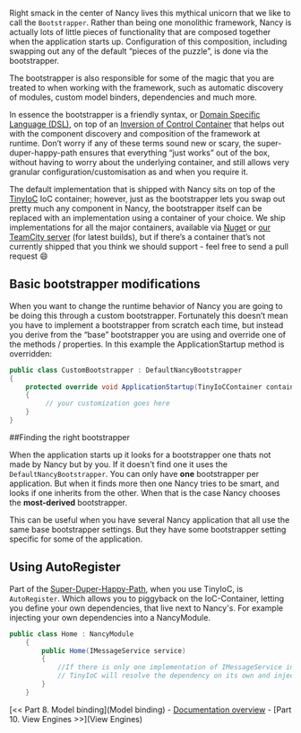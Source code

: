 Right smack in the center of Nancy lives this mythical unicorn that we like to call the `Bootstrapper`. Rather than being one monolithic framework, Nancy is actually lots of little pieces of functionality that are composed together when the application starts up. Configuration of this composition, including swapping out any of the default “pieces of the puzzle”, is done via the bootstrapper.

The bootstrapper is also responsible for some of the magic that you are treated to when working with the framework, such as automatic discovery of modules, custom model binders, dependencies and much more.

In essence the bootstrapper is a friendly syntax, or [Domain Specific Language (DSL)](http://en.wikipedia.org/wiki/Domain-specific_language), on top of an [Inversion of Control Container](http://en.wikipedia.org/wiki/Inversion_of_Control) that helps out with the component discovery and composition of the framework at runtime. Don’t worry if any of these terms sound new or scary, the super-duper-happy-path ensures that everything “just works” out of the box, without having to worry about the underlying container, and still allows very granular configuration/customisation as and when you require it.

The default implementation that is shipped with Nancy sits on top of the [TinyIoC](https://github.com/grumpydev/TinyIoC) IoC container; however, just as the bootstrapper lets you swap out pretty much any component in Nancy, the bootstrapper itself can be replaced with an implementation using a container of your choice. We ship implementations for all the major containers, available via [Nuget](https://nuget.org/packages?q=Nancy.Bootstrappers) or [our TeamCity server](http://teamcity.codebetter.com/project.html?projectId=project112&tab=projectOverview&guest=true) (for latest builds), but if there’s a container that’s not currently shipped that you think we should support - feel free to send a pull request :smile:

## Basic bootstrapper modifications

When you want to change the runtime behavior of Nancy you are going to be doing this through a custom bootstrapper. Fortunately this doesn’t mean you have to implement a bootstrapper from scratch each time, but instead you derive from the “base” bootstrapper you are using and override one of the methods / properties. In this example the ApplicationStartup method is overridden:

```c#
public class CustomBootstrapper : DefaultNancyBootstrapper
{
    protected override void ApplicationStartup(TinyIoCContainer container, IPipelines pipelines)
    {
         // your customization goes here
    }
}
```

##Finding the right bootstrapper

When the application starts up it looks for a bootstrapper one thats not made by Nancy but by you. If it doesn't find one it uses the `DefaultNancyBootstrapper`. You can only have __one__ bootstrapper per application. But when it finds more then one Nancy tries to be smart, and looks if one inherits from the other. When that is the case Nancy chooses the __most-derived__ bootstrapper.

This can be useful when you have several Nancy application that all use the same base bootstrapper settings. But they have some bootstrapper setting specific for some of the application.

## Using AutoRegister

Part of the [Super-Duper-Happy-Path](https://github.com/NancyFx/Nancy/wiki/Introduction), when you use TinyIoC, is `AutoRegister`. Which allows you to piggyback on the IoC-Container, letting you define your own dependencies, that live next to Nancy's. For example injecting your own dependencies into a NancyModule.

```c#
public class Home : NancyModule
    {
        public Home(IMessageService service)
        {
            //If there is only one implementation of IMessageService in the application,
            // TinyIoC will resolve the dependency on its own and inject it in the module.
        }
    }
```

[<< Part 8. Model binding](Model binding) - [Documentation overview](Documentation) - [Part 10. View Engines >>](View Engines)